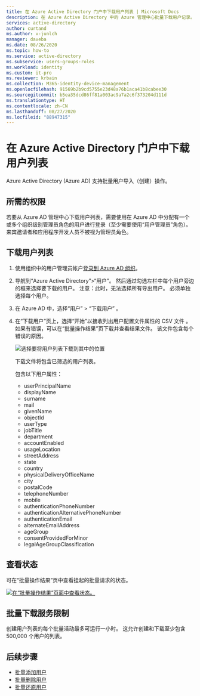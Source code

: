 ```yaml
---
title: 在 Azure Active Directory 门户中下载用户列表 | Microsoft Docs
description: 在 Azure Active Directory 中的 Azure 管理中心批量下载用户记录。
services: active-directory
author: curtand
ms.author: v-junlch
manager: daveba
ms.date: 08/26/2020
ms.topic: how-to
ms.service: active-directory
ms.subservice: users-groups-roles
ms.workload: identity
ms.custom: it-pro
ms.reviewer: krbain
ms.collection: M365-identity-device-management
ms.openlocfilehash: 91569b2b9cd5755e23d48a76b1aca41b8cabee30
ms.sourcegitcommit: b5ea35dcd86ff81a003ac9a7a2c6f373204d111d
ms.translationtype: HT
ms.contentlocale: zh-CN
ms.lasthandoff: 08/27/2020
ms.locfileid: "88947315"
---
```

# <a name="download-a-list-of-users-in-azure-active-directory-portal"></a>在 Azure Active Directory 门户中下载用户列表

Azure Active Directory (Azure AD) 支持批量用户导入（创建）操作。

## <a name="required-permissions"></a>所需的权限

若要从 Azure AD 管理中心下载用户列表，需要使用在 Azure AD 中分配有一个或多个组织级别管理员角色的用户进行登录（至少需要使用“用户管理员”角色）。 来宾邀请者和应用程序开发人员不被视为管理员角色。

## <a name="to-download-a-list-of-users"></a>下载用户列表

1. 使用组织中的用户管理员帐户[登录到 Azure AD 组织](https://portal.azure.cn)。
2. 导航到“Azure Active Directory”>“用户”。 然后通过勾选左栏中每个用户旁边的框来选择要下载的用户。 注意：此时，无法选择所有导出用户。 必须单独选择每个用户。
3. 在 Azure AD 中，选择“用户” > “下载用户” 。
4. 在“下载用户”页上，选择“开始”以接收列出用户配置文件属性的 CSV 文件 。 如果有错误，可以在“批量操作结果”页下载并查看结果文件。 该文件包含每个错误的原因。

   ![选择要将用户列表下载到其中的位置](./media/users-bulk-download/bulk-download.png)

   下载文件将包含已筛选的用户列表。

   包含以下用户属性：

   - userPrincipalName
   - displayName
   - surname
   - mail
   - givenName
   - objectId
   - userType
   - jobTitle
   - department
   - accountEnabled
   - usageLocation
   - streetAddress
   - state
   - country
   - physicalDeliveryOfficeName
   - city
   - postalCode
   - telephoneNumber
   - mobile
   - authenticationPhoneNumber
   - authenticationAlternativePhoneNumber
   - authenticationEmail
   - alternateEmailAddress
   - ageGroup
   - consentProvidedForMinor
   - legalAgeGroupClassification

## <a name="check-status"></a>查看状态

可在“批量操作结果”页中查看挂起的批量请求的状态。

[![在“批量操作结果”页面中查看状态。](./media/users-bulk-download/bulk-center.png)](./media/users-bulk-download/bulk-center.png#lightbox)

## <a name="bulk-download-service-limits"></a>批量下载服务限制

创建用户列表的每个批量活动最多可运行一小时。 这允许创建和下载至少包含 500,000 个用户的列表。

## <a name="next-steps"></a>后续步骤

- [批量添加用户](users-bulk-add.md)
- [批量删除用户](users-bulk-delete.md)
- [批量还原用户](users-bulk-restore.md)

